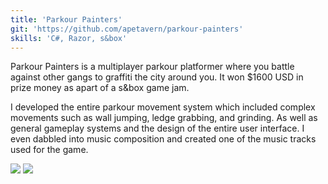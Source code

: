 ```yaml
---
title: 'Parkour Painters'
git: 'https://github.com/apetavern/parkour-painters'
skills: 'C#, Razor, s&box'
---
```


Parkour Painters is a multiplayer parkour platformer where you battle against other gangs to graffiti the city around you. It won $1600 USD in prize money as apart of a s&box game jam.

I developed the entire parkour movement system which included complex movements such as wall jumping, ledge grabbing, and grinding. As well as general gameplay systems and the design of the entire user interface. I even dabbled into music composition and created one of the music tracks used for the game.

<Youtube id="4AsBBwhmxHE" />

<Img src="ex1.jpg" />

<Img src="ex2.jpg" />
